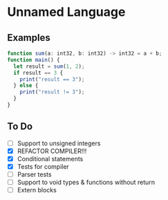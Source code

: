 # Unnamed Language

## Examples

```js
function sum(a: int32, b: int32) -> int32 = a + b;
function main() {
  let result = sum(1, 2);
  if result == 3 {
    print("result == 3");
  } else {
    print("result != 3");
  }
}
```

## To Do

- [ ] Support to unsigned integers
- [x] REFACTOR COMPILER!!!
- [x] Conditional statements
- [x] Tests for compiler
- [ ] Parser tests
- [ ] Support to void types & functions without return
- [ ] Extern blocks
